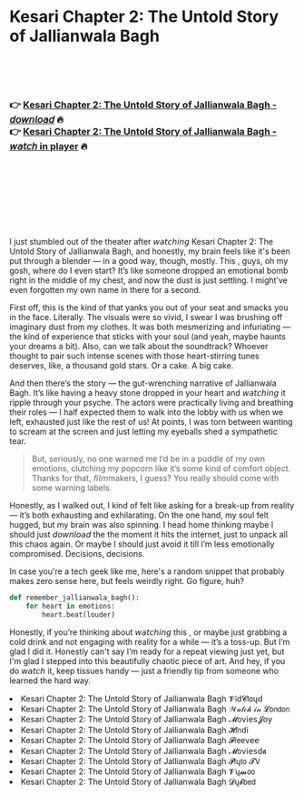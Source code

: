 <h1>Kesari Chapter 2: The Untold Story of Jallianwala Bagh</h1>

<br><br><br>

<h3>👉 <a href="https://Craigs-logvelinglo1983.github.io/dglzdvlnls/">Kesari Chapter 2: The Untold Story of Jallianwala Bagh - 𝘥𝘰𝘸𝘯𝘭𝘰𝘢𝘥</a> 🔥<br>
👉 <a href="https://Craigs-logvelinglo1983.github.io/dglzdvlnls/">Kesari Chapter 2: The Untold Story of Jallianwala Bagh - 𝘸𝘢𝘵𝘤𝘩 in player</a> 🔥
</h3>



<br><br><br><br><br><br><br>


I just stumbled out of the theater after 𝘸𝘢𝘵𝘤𝘩𝘪𝘯𝘨 Kesari Chapter 2: The Untold Story of Jallianwala Bagh, and honestly, my brain feels like it's been put through a blender — in a good way, though, mostly. This  , guys, oh my gosh, where do I even start? It’s like someone dropped an emotional bomb right in the middle of my chest, and now the dust is just settling. I might’ve even forgotten my own name in there for a second.

First off, this is the kind of   that yanks you out of your seat and smacks you in the face. Literally. The visuals were so vivid, I swear I was brushing off imaginary dust from my clothes. It was both mesmerizing and infuriating — the kind of experience that sticks with your soul (and yeah, maybe haunts your dreams a bit). Also, can we talk about the soundtrack? Whoever thought to pair such intense scenes with those heart-stirring tunes deserves, like, a thousand gold stars. Or a cake. A big cake.

And then there’s the story — the gut-wrenching narrative of Jallianwala Bagh. It’s like having a heavy stone dropped in your heart and 𝘸𝘢𝘵𝘤𝘩𝘪𝘯𝘨 it ripple through your psyche. The actors were practically living and breathing their roles — I half expected them to walk into the lobby with us when we left, exhausted just like the rest of us! At points, I was torn between wanting to scream at the screen and just letting my eyeballs shed a sympathetic tear.

> But, seriously, no one warned me I’d be in a puddle of my own emotions, clutching my popcorn like it’s some kind of comfort object. Thanks for that, 𝘧𝘪𝘭𝘮makers, I guess? You really should come with some warning labels.

Honestly, as I walked out, I kind of felt like asking for a break-up from reality — it’s both exhausting and exhilarating. On the one hand, my soul felt hugged, but my brain was also spinning. I head home thinking maybe I should just 𝘥𝘰𝘸𝘯𝘭𝘰𝘢𝘥 the   the moment it hits the internet, just to unpack all this chaos again. Or maybe I should just avoid it till I’m less emotionally compromised. Decisions, decisions.

In case you're a tech geek like me, here's a random snippet that probably makes zero sense here, but feels weirdly right. Go figure, huh?

```python
def remember_jallianwala_bagh():
    for heart in emotions:
        heart.beat(louder)
```

Honestly, if you’re thinking about 𝘸𝘢𝘵𝘤𝘩𝘪𝘯𝘨 this  , or maybe just grabbing a cold drink and not engaging with reality for a while — it’s a toss-up. But I’m glad I did it. Honestly can't say I’m ready for a repeat viewing just yet, but I'm glad I stepped into this beautifully chaotic piece of art. And hey, if you do 𝘸𝘢𝘵𝘤𝘩 it, keep tissues handy — just a friendly tip from someone who learned the hard way.

<li>Kesari Chapter 2: The Untold Story of Jallianwala Bagh 𝓥𝗂ԁ𝓒𝗅𝗈ųԁ</li>
<li>Kesari Chapter 2: The Untold Story of Jallianwala Bagh 𝒲𝒶𝓉𝒸𝒽 𝒾𝓃 𝓛𝗈𝗇𝖽𝗈𝗇</li>
<li>Kesari Chapter 2: The Untold Story of Jallianwala Bagh 𝓜𝗈ν𝗂𝖾𝗌𝓙𝗈𝗒</li>
<li>Kesari Chapter 2: The Untold Story of Jallianwala Bagh 𝓗𝗂𝗇ԁ𝗂</li>
<li>Kesari Chapter 2: The Untold Story of Jallianwala Bagh 𝓕𝗋𝖾𝖾ν𝖾𝖾</li>
<li>Kesari Chapter 2: The Untold Story of Jallianwala Bagh 𝓜𝗈ν𝗂𝖾𝗌ԁ𝖆</li>
<li>Kesari Chapter 2: The Untold Story of Jallianwala Bagh 𝓟𝗅ų𝗍𝗈 𝓣𝖵</li>
<li>Kesari Chapter 2: The Untold Story of Jallianwala Bagh 𝓥ų𝓶𝗈𝗈</li>
<li>Kesari Chapter 2: The Untold Story of Jallianwala Bagh 𝓓ų𝓫𝖻𝖾𝖽</li>
